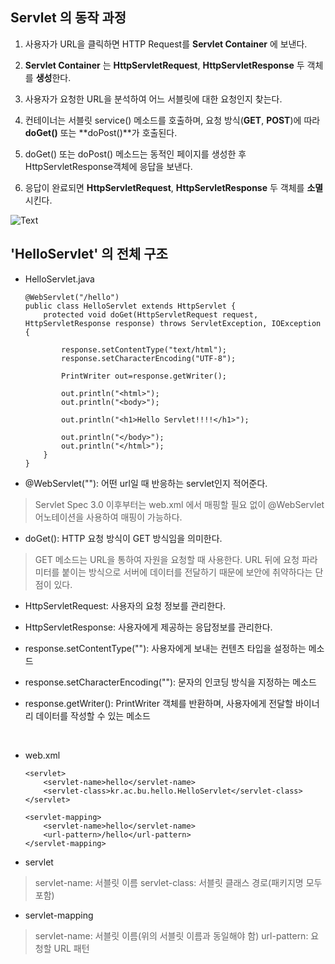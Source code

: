 ## Servlet 의 동작 과정

1. 사용자가 URL을 클릭하면 HTTP Request를 **Servlet Container** 에 보낸다.

2. **Servlet Container** 는 **HttpServletRequest**, **HttpServletResponse** 두 객체를 **생성**한다.

3. 사용자가 요청한 URL을 분석하여 어느 서블릿에 대한 요청인지 찾는다.

4. 컨테이너는 서블릿 service() 메소드를 호출하며, 요청 방식(**GET**, **POST**)에 따라 **doGet()** 또는 **doPost()**가 호출된다.

5. doGet() 또는 doPost() 메소드는 동적인 페이지를 생성한 후 HttpServletResponse객체에 응답을 보낸다.

6. 응답이 완료되면 **HttpServletRequest**, **HttpServletResponse** 두 객체를 **소멸**시킨다.

![Text](https://postfiles.pstatic.net/MjAxOTAyMjhfMTE1/MDAxNTUxMzQwODIzNzM1.8U0Jh3ZcPWgDEAcWp0ut6U2wbMT1PStoOQQslmwzr3og.K9xZ2SYwm5_djAI679HEdSIbwPBW5Zkbank0VdLKYvkg.PNG.pwj0408/993A7F335A04179D20.png?type=w966)

## 'HelloServlet' 의 전체 구조
 - HelloServlet.java
	```
	@WebServlet("/hello") 
	public class HelloServlet extends HttpServlet {
		protected void doGet(HttpServletRequest request, HttpServletResponse response) throws ServletException, IOException {

			response.setContentType("text/html");
			response.setCharacterEncoding("UTF-8");

			PrintWriter out=response.getWriter();
		
			out.println("<html>");
			out.println("<body>");
		
			out.println("<h1>Hello Servlet!!!!</h1>");
		
			out.println("</body>");
			out.println("</html>");
		}
	}
	```
 - @WebServlet(""): 어떤 url일 때 반응하는 servlet인지 적어준다.
 > Servlet Spec 3.0 이후부터는 web.xml 에서 매핑할 필요 없이 @WebServlet 어노테이션을 사용하여 매핑이 가능하다.

 - doGet(): HTTP 요청 방식이 GET 방식임을 의미한다.
 > GET 메소드는 URL을 통하여 자원을 요청할 때 사용한다.
 > URL 뒤에 요청 파라미터를 붙이는 방식으로 서버에 데이터를 전달하기 때문에 보안에 취약하다는 단점이 있다.

 - HttpServletRequest: 사용자의 요청 정보를 관리한다.
 
 - HttpServletResponse: 사용자에게 제공하는 응답정보를 관리한다.
 
 - response.setContentType(""): 사용자에게 보내는 컨텐츠 타입을 설정하는 메소드
 
 - response.setCharacterEncoding(""): 문자의 인코딩 방식을 지정하는 메소드
 
 - response.getWriter(): PrintWriter 객체를 반환하며, 사용자에게 전달할 바이너리 데이터를 작성할 수 있는 메소드
 <br>
 
 - web.xml
	```
	<servlet>
		<servlet-name>hello</servlet-name>
		<servlet-class>kr.ac.bu.hello.HelloServlet</servlet-class>
	</servlet>
	  
	<servlet-mapping>
		<servlet-name>hello</servlet-name>
		<url-pattern>/hello</url-pattern>
	</servlet-mapping>
	```

 - servlet
 > servlet-name: 서블릿 이름
 > servlet-class: 서블릿 클래스 경로(패키지명 모두 포함)

 - servlet-mapping
 > servlet-name: 서블릿 이름(위의 서블릿 이름과 동일해야 함)
 > url-pattern: 요청할 URL 패턴
